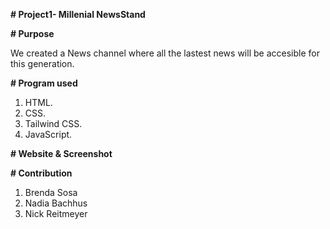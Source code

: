 
**# Project1- Millenial NewsStand**

**# Purpose**

We created a News channel where all the lastest news will be accesible for this generation.

**# Program used**

1. HTML.
2. CSS.
3. Tailwind CSS.
4. JavaScript.

**# Website & Screenshot**



**# Contribution**

1. Brenda Sosa
2. Nadia Bachhus
3. Nick Reitmeyer



